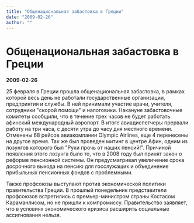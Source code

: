 ```yaml
---
title: "Общенациональная забастовка в Греции"
date: "2009-02-26"
author: ""
---
```


# Общенациональная забастовка в Греции

**2009-02-26** 

25 февраля в Греции прошла общенациональная забастовка, в рамках которой весь день не работали государственные организации, предприятия и службы. В ней принимали участие врачи, учителя, сотрудники "скорой помощи" и налоговики. Накануне забастовочные комитеты сообщили, что в течение трех часов не будет работать афинский международный аэропорт. В итоге авиадиспетчеры прервали работу на три часа, с десяти утра до часу дня местного времени. Отменены 68 рейсов авиакомпании Olympic Airlines, еще 4 перенесены на другое время. Так же был проведен митинг в центре Афин, одним из лозунгов которого был "Руки прочь от наших пенсий!". Причиной появления этого лозунга было то, что в 2008 году был принят закон о реформе пенсионной системы. Он предусматривал увеличение срока досрочного выхода на пенсию для госслужащих и объединение прибыльных пенсионных фондов с проблемными.

Также профсоюзы выступают против экономической политики правительства Греции. В прошлый понедельник представители профсоюзов встретились с премьер-министром страны Костасом Караманлисом, но не пришли к компромиссу. Правительство заявляет, что в условиях экономического кризиса расширить социальные ассигнования нельзя.